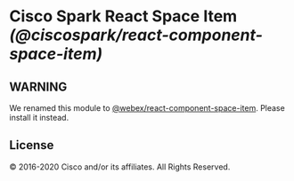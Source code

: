 # Cisco Spark React Space Item _(@ciscospark/react-component-space-item)_

## WARNING

We renamed this module to [@webex/react-component-space-item](https://www.npmjs.com/package/@webex/react-component-space-item). Please install it instead.

## License

© 2016-2020 Cisco and/or its affiliates. All Rights Reserved.
